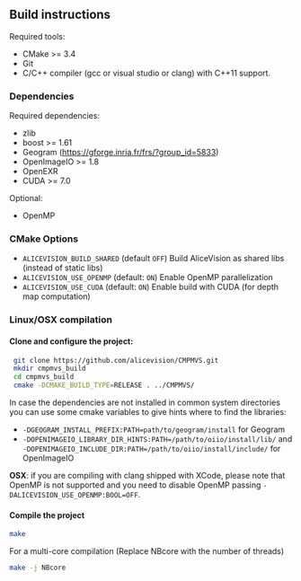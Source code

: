 Build instructions
------------------

Required tools:
* CMake >= 3.4 
* Git
* C/C++ compiler (gcc or visual studio or clang) with C++11 support.

### Dependencies

Required dependencies:
* zlib
* boost >= 1.61
* Geogram (https://gforge.inria.fr/frs/?group_id=5833)
* OpenImageIO >= 1.8
* OpenEXR
* CUDA >= 7.0

Optional:
* OpenMP

### CMake Options
* `ALICEVISION_BUILD_SHARED` (default `OFF`) Build AliceVision as shared libs (instead of static libs)
* `ALICEVISION_USE_OPENMP` (default: `ON`) Enable OpenMP parallelization
* `ALICEVISION_USE_CUDA` (default: `ON`) Enable build with CUDA (for depth map computation)

### Linux/OSX compilation

#### Clone and configure the project:
```bash
 git clone https://github.com/alicevision/CMPMVS.git
 mkdir cmpmvs_build
 cd cmpmvs_build
 cmake -DCMAKE_BUILD_TYPE=RELEASE . ../CMPMVS/
```

In case the dependencies are not installed in common system directories you can use some cmake variables to give hints 
where to find the libraries:
* `-DGEOGRAM_INSTALL_PREFIX:PATH=path/to/geogram/install` for Geogram
* `-DOPENIMAGEIO_LIBRARY_DIR_HINTS:PATH=/path/to/oiio/install/lib/` 
and `-DOPENIMAGEIO_INCLUDE_DIR:PATH=/path/to/oiio/install/include/` for OpenImageIO

**OSX**: if you are compiling with clang shipped with XCode, please note that OpenMP is not supported and you need to
disable OpenMP passing `-DALICEVISION_USE_OPENMP:BOOL=OFF`.

#### Compile the project

```bash
make
```

For a multi-core compilation (Replace NBcore with the number of threads)
```bash
make -j NBcore
```
